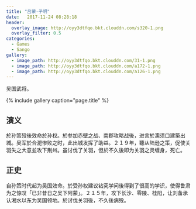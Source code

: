 ```yaml
---
title: "吕蒙·子明"
date:   2017-11-24 08:28:18
header:
  overlay_image: http://oyy3dtfqo.bkt.clouddn.com/s320-1.png
  overlay_filter: 0.5
categories:
  - Games
  - Sango
gallery:
  - image_path: http://oyy3dtfqo.bkt.clouddn.com/31-1.png
  - image_path: http://oyy3dtfqo.bkt.clouddn.com/a172-1.png
  - image_path: http://oyy3dtfqo.bkt.clouddn.com/a126-1.png
---
```


吴国武将。

{% include gallery caption="page.title" %}

## 演义

於孙策殁後效命於孙权。於参加赤壁之战、南郡攻略战後，进言於濡须口建築出城。吴军於合淝惨败之时，此出城发挥了助益。２１９年，聽从陆逊之策，促使关羽失之大意並攻下荆州。虽讨伐了关羽，但於不久後即为关羽之灵缠身，死亡。

## 正史

自孙策时代起为吴国效命。於受孙权建议钻究学问後得到了很高的学识，使得鲁肃为之惊叹「已非昔日之吴下阿蒙」。２１５年，攻下长沙、零陵、桂阳，让刘备承认湘水以东为吴国领地。於讨伐关羽後，不久後病殁。